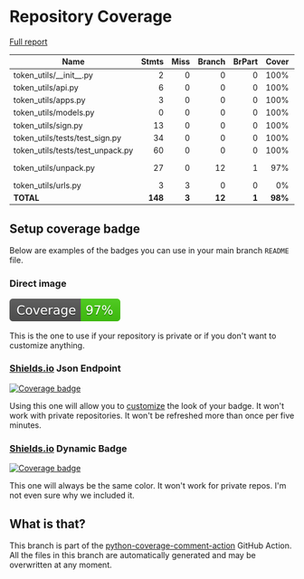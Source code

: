 # Repository Coverage

[Full report](https://htmlpreview.github.io/?https://github.com/edx/token-utils/blob/python-coverage-comment-action-data/htmlcov/index.html)

| Name                               |    Stmts |     Miss |   Branch |   BrPart |   Cover |   Missing |
|----------------------------------- | -------: | -------: | -------: | -------: | ------: | --------: |
| token\_utils/\_\_init\_\_.py       |        2 |        0 |        0 |        0 |    100% |           |
| token\_utils/api.py                |        6 |        0 |        0 |        0 |    100% |           |
| token\_utils/apps.py               |        3 |        0 |        0 |        0 |    100% |           |
| token\_utils/models.py             |        0 |        0 |        0 |        0 |    100% |           |
| token\_utils/sign.py               |       13 |        0 |        0 |        0 |    100% |           |
| token\_utils/tests/test\_sign.py   |       34 |        0 |        0 |        0 |    100% |           |
| token\_utils/tests/test\_unpack.py |       60 |        0 |        0 |        0 |    100% |           |
| token\_utils/unpack.py             |       27 |        0 |       12 |        1 |     97% |  50->exit |
| token\_utils/urls.py               |        3 |        3 |        0 |        0 |      0% |       4-7 |
|                          **TOTAL** |  **148** |    **3** |   **12** |    **1** | **98%** |           |


## Setup coverage badge

Below are examples of the badges you can use in your main branch `README` file.

### Direct image

[![Coverage badge](https://raw.githubusercontent.com/edx/token-utils/python-coverage-comment-action-data/badge.svg)](https://htmlpreview.github.io/?https://github.com/edx/token-utils/blob/python-coverage-comment-action-data/htmlcov/index.html)

This is the one to use if your repository is private or if you don't want to customize anything.

### [Shields.io](https://shields.io) Json Endpoint

[![Coverage badge](https://img.shields.io/endpoint?url=https://raw.githubusercontent.com/edx/token-utils/python-coverage-comment-action-data/endpoint.json)](https://htmlpreview.github.io/?https://github.com/edx/token-utils/blob/python-coverage-comment-action-data/htmlcov/index.html)

Using this one will allow you to [customize](https://shields.io/endpoint) the look of your badge.
It won't work with private repositories. It won't be refreshed more than once per five minutes.

### [Shields.io](https://shields.io) Dynamic Badge

[![Coverage badge](https://img.shields.io/badge/dynamic/json?color=brightgreen&label=coverage&query=%24.message&url=https%3A%2F%2Fraw.githubusercontent.com%2Fedx%2Ftoken-utils%2Fpython-coverage-comment-action-data%2Fendpoint.json)](https://htmlpreview.github.io/?https://github.com/edx/token-utils/blob/python-coverage-comment-action-data/htmlcov/index.html)

This one will always be the same color. It won't work for private repos. I'm not even sure why we included it.

## What is that?

This branch is part of the
[python-coverage-comment-action](https://github.com/marketplace/actions/python-coverage-comment)
GitHub Action. All the files in this branch are automatically generated and may be
overwritten at any moment.